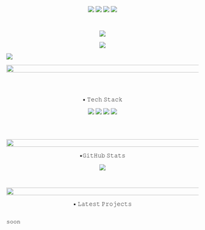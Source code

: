 <p align="center">
  <img src="https://img.shields.io/badge/Ethereum-000000?style=for-the-badge&logo=ethereum&logoColor=white" />
  <img src="https://img.shields.io/badge/Bitcoin-000000?style=for-the-badge&logo=bitcoin&logoColor=white" />
  <img src="https://img.shields.io/badge/Web3-000000?style=for-the-badge&logo=web3dotjs&logoColor=white" />
  <img src="https://img.shields.io/badge/Blockchain-000000?style=for-the-badge&logo=blockchaindotcom&logoColor=white" />
</p>
<br>
<p align="center">
  <img src="https://readme-typing-svg.demolab.com/?lines=Taegi&center=true&width=800&color=000000&font=Courier&size=40" />
</p>

<p align="center">
  <img src="https://readme-typing-svg.demolab.com/?lines=Currently+enrolled+student+at+AI+Transformation+AX+Academy;Working+on+ML+projects;Looking+forward+to+Web3+development&center=true&width=800&color=000000&font=Courier&size=20">
</p>

<img src="(https://github.com/taegi-dev/taegi-dev/blob/main/7472ab04-57b7-4335-b029-01c56407f31e.png?raw=true)" />
<p align="center">
  <img src="https://github.com/taegi-dev/taegi-dev/blob/main/d8d74e44-e551-4121-bef5-8211897c1173.png?raw=true" width="800" height="20" />
</p>

<br>
<br>




<p align="center"> ▪️ 𝚃𝚎𝚌𝚑 𝚂𝚝𝚊𝚌𝚔 </p>

<p align="center">
  <img src="https://img.shields.io/badge/Python-000000?style=for-the-badge&logo=python&logoColor=white" />
  <img src="https://img.shields.io/badge/TensorFlow-000000?style=for-the-badge&logo=tensorflow&logoColor=white" />
  <img src="https://img.shields.io/badge/PyTorch-000000?style=for-the-badge&logo=pytorch&logoColor=white" />
  <img src="https://img.shields.io/badge/GitHub-000000?style=for-the-badge&logo=github&logoColor=white" />
</p>



<br>
<br>
<p align="center">
  <img src="https://github.com/taegi-dev/taegi-dev/blob/main/d8d74e44-e551-4121-bef5-8211897c1173.png?raw=true" width="800" height="20" />
</p>



<p align="center"> ▪️𝙶𝚒𝚝𝙷𝚞𝚋 𝚂𝚝𝚊𝚝𝚜 </p>

<p align="center">
  <img src="https://github-readme-stats.vercel.app/api?username=taegi-dev&show_icons=true&theme=tokyonight&bg_color=00000000&title_color=000000&text_color=000000&icon_color=000000" />
</p>


<br>
<p align="center">
  <img src="https://github.com/taegi-dev/taegi-dev/blob/main/d8d74e44-e551-4121-bef5-8211897c1173.png?raw=true" width="800" height="20" />
</p>



<p align="center"> ▪️ 𝙻𝚊𝚝𝚎𝚜𝚝 𝙿𝚛𝚘𝚓𝚎𝚌𝚝𝚜 </p>

<p align="center">
  <div align="center" style="display: inline-block; text-align: center; font-size: 13px; line-height: 1.6; color:black;">

 𝚜𝚘𝚘𝚗
  </div>
</p>
